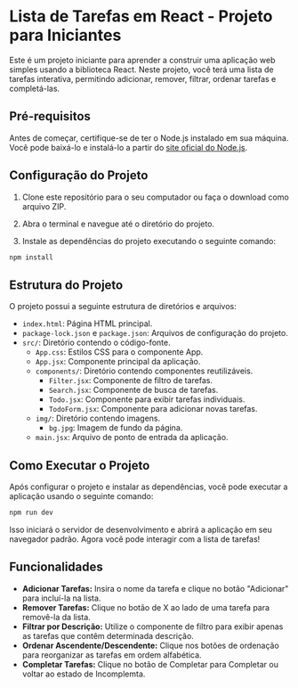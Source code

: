 # Lista de Tarefas em React - Projeto para Iniciantes

Este é um projeto iniciante para aprender a construir uma aplicação web simples usando a biblioteca React. Neste projeto, você terá uma lista de tarefas interativa, permitindo adicionar, remover, filtrar, ordenar tarefas e completá-las.

## Pré-requisitos

Antes de começar, certifique-se de ter o Node.js instalado em sua máquina. Você pode baixá-lo e instalá-lo a partir do [site oficial do Node.js](https://nodejs.org/).

## Configuração do Projeto

1. Clone este repositório para o seu computador ou faça o download como arquivo ZIP.

2. Abra o terminal e navegue até o diretório do projeto.

3. Instale as dependências do projeto executando o seguinte comando:

```bash
npm install
```

## Estrutura do Projeto

O projeto possui a seguinte estrutura de diretórios e arquivos:

- `index.html`: Página HTML principal.
- `package-lock.json` e `package.json`: Arquivos de configuração do projeto.
- `src/`: Diretório contendo o código-fonte.
  - `App.css`: Estilos CSS para o componente App.
  - `App.jsx`: Componente principal da aplicação.
  - `components/`: Diretório contendo componentes reutilizáveis.
    - `Filter.jsx`: Componente de filtro de tarefas.
    - `Search.jsx`: Componente de busca de tarefas.
    - `Todo.jsx`: Componente para exibir tarefas individuais.
    - `TodoForm.jsx`: Componente para adicionar novas tarefas.
  - `img/`: Diretório contendo imagens.
    - `bg.jpg`: Imagem de fundo da página.
  - `main.jsx`: Arquivo de ponto de entrada da aplicação.

## Como Executar o Projeto

Após configurar o projeto e instalar as dependências, você pode executar a aplicação usando o seguinte comando:

```bash
npm run dev
```
Isso iniciará o servidor de desenvolvimento e abrirá a aplicação em seu navegador padrão. Agora você pode interagir com a lista de tarefas!

## Funcionalidades

- **Adicionar Tarefas:** Insira o nome da tarefa e clique no botão "Adicionar" para incluí-la na lista.
- **Remover Tarefas:** Clique no botão de X ao lado de uma tarefa para removê-la da lista.
- **Filtrar por Descrição:** Utilize o componente de filtro para exibir apenas as tarefas que contêm determinada descrição.
- **Ordenar Ascendente/Descendente:** Clique nos botões de ordenação para reorganizar as tarefas em ordem alfabética.
- **Completar Tarefas:** Clique no botão de Completar para Completar ou voltar ao estado de Incomplemta.

